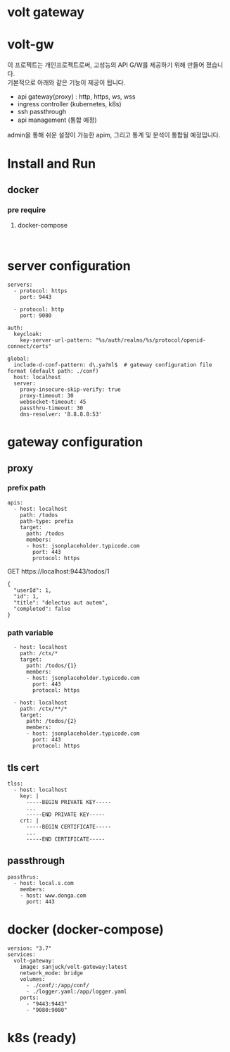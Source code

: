 volt gateway
===

# volt-gw

이 프로젝트는 개인프로젝트로써, 고성능의 API G/W를 제공하기 위해 만들어 졌습니다.\
기본적으로 아래와 같은 기능이 제공이 됩니다.

* api gateway(proxy) : http, https, ws, wss
* ingress controller (kubernetes, k8s)
* ssh passthrough
* api management (통합 예정)

admin을 통해 쉬운 설정이 가능한 apim, 그리고 통계 및 분석이 통합될 예정입니다.

# Install and Run

## docker

### pre require

1. docker-compose

```


```


# server configuration

```
servers:
  - protocol: https
    port: 9443

  - protocol: http
    port: 9080

auth:
  keycloak:
    key-server-url-pattern: "%s/auth/realms/%s/protocol/openid-connect/certs"

global:
  include-d-conf-pattern: d\.ya?ml$  # gateway configuration file format (default path: ./conf)
  host: localhost
  server:
    proxy-insecure-skip-verify: true
    proxy-timeout: 30
    websocket-timeout: 45
    passthru-timeout: 30
    dns-resolver: '8.8.8.8:53'
```

# gateway configuration

## proxy

### prefix path
```
apis:
  - host: localhost
    path: /todos
    path-type: prefix
    target:
      path: /todos
      members:
      - host: jsonplaceholder.typicode.com
        port: 443
        protocol: https
```
GET https://localhost:9443/todos/1

```
{
  "userId": 1,
  "id": 1,
  "title": "delectus aut autem",
  "completed": false
}
```

### path variable
```
  - host: localhost
    path: /ctx/*
    target:
      path: /todos/{1}
      members:
      - host: jsonplaceholder.typicode.com
        port: 443
        protocol: https

  - host: localhost
    path: /ctx/**/*
    target:
      path: /todos/{2}
      members:
      - host: jsonplaceholder.typicode.com
        port: 443
        protocol: https
```

## tls cert

```
tlss:
  - host: localhost
    key: |
      -----BEGIN PRIVATE KEY-----
      ...
      -----END PRIVATE KEY-----
    crt: |
      -----BEGIN CERTIFICATE-----
      ...
      -----END CERTIFICATE-----
```

## passthrough

```
passthrus:
  - host: local.s.com
    members:
    - host: www.donga.com
      port: 443

```

# docker (docker-compose)

```
version: "3.7"
services:
  volt-gateway:
    image: sanjuck/volt-gateway:latest
    network_mode: bridge
    volumes:
      - ./conf/:/app/conf/
      - ./logger.yaml:/app/logger.yaml
    ports:
      - "9443:9443"
      - "9080:9080"
```

# k8s (ready)
